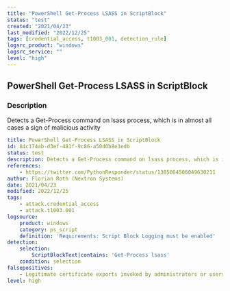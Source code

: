 ```yaml
---
title: "PowerShell Get-Process LSASS in ScriptBlock"
status: "test"
created: "2021/04/23"
last_modified: "2022/12/25"
tags: [credential_access, t1003_001, detection_rule]
logsrc_product: "windows"
logsrc_service: ""
level: "high"
---
```


## PowerShell Get-Process LSASS in ScriptBlock

### Description

Detects a Get-Process command on lsass process, which is in almost all cases a sign of malicious activity

```yml
title: PowerShell Get-Process LSASS in ScriptBlock
id: 84c174ab-d3ef-481f-9c86-a50d0b8e3edb
status: test
description: Detects a Get-Process command on lsass process, which is in almost all cases a sign of malicious activity
references:
    - https://twitter.com/PythonResponder/status/1385064506049630211
author: Florian Roth (Nextron Systems)
date: 2021/04/23
modified: 2022/12/25
tags:
    - attack.credential_access
    - attack.t1003.001
logsource:
    product: windows
    category: ps_script
    definition: 'Requirements: Script Block Logging must be enabled'
detection:
    selection:
        ScriptBlockText|contains: 'Get-Process lsass'
    condition: selection
falsepositives:
    - Legitimate certificate exports invoked by administrators or users (depends on processes in the environment - filter if unusable)
level: high

```
